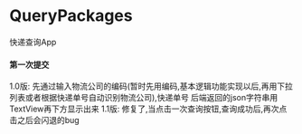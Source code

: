 # QueryPackages
快递查询App

#### 第一次提交

  1.0版: 先通过输入物流公司的编码(暂时先用编码,基本逻辑功能实现以后,再用下拉列表或者根据快递单号自动识别物流公司),快递单号
  后端返回的json字符串用TextView再下方显示出来
  1.1版: 修复了,当点击一次查询按钮,查询成功后,再次点击之后会闪退的bug
  
